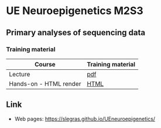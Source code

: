 # UE Neuroepigenetics M2S3  
## Primary analyses of sequencing data
### Training material

| Course | Training material |
|----------------------------------|----------|
| Lecture | [pdf](neuroepigenetics.pdf) |
| Hands-on - HTML render | [HTML](https://slegras.github.io/UEneuroepigenetics/neuroepigenetics.html) |

## Link
- Web pages: <https://slegras.github.io/UEneuroepigenetics/>
